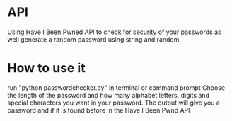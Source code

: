 # API
Using Have I Been Pwned API to check for security of your passwords as well generate a random password using string and random. 

# How to use it
run "python passwordchecker.py" in terminal or command prompt
Choose the length of the password and how many alphabet letters, digits and special characters you want in your password.
The output will give you a password and if it is found before in the Have I Been Pwnd API

